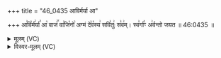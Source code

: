 +++
title = "46_0435 आविर्मर्या आ"

+++
आ꣣वि꣡र्म꣢र्या꣣ आ꣡ वाजं꣢꣯ वा꣣जि꣡नो꣢ अग्मं दे꣣व꣡स्य꣢ सवि꣣तुः꣢ स꣣व꣢म्। स्व꣣र्गा꣡ꣳ अ꣢र्वन्तो जयत ॥ 46:0435 ॥

<details><summary>मूलम् (VC)</summary>

आ꣣वि꣡र्म꣢र्या꣣ आ꣡ वाजं꣢꣯ वा꣣जि꣡नो꣢ अग्मन् दे꣣व꣡स्य꣢ सवि꣣तुः꣢ स꣣व꣢म् । स्व꣣र्गा꣡ꣳ अ꣢र्वन्तो जयत ॥४३५
</details>

<details><summary>विस्वर-मूलम् (VC)</summary>

आविर्मर्या आ वाजं वाजिनो अग्मन् देवस्य सवितुः सवम् । स्वर्गाꣳ अर्वन्तो जयत ॥४३५
</details>